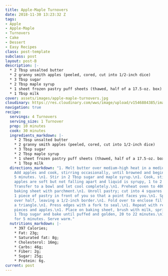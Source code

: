 ```yaml
---
title: Apple-Maple Turnovers
date: 2018-11-30 13:23:32 Z
tags:
- Apple
- Apple-Maple
- Turnovers
- Cake
- Dessert
- Easy Recipes
class: post-template
subclass: post
layout: post-B
description: |-
  * 2 Tbsp unsalted butter
  * 2 granny smith apples (peeled, cored, cut into 1/2-inch dice)
  * 3 Tbsp sugar
  * 2 Tbsp maple syrup
  * 1 sheet frozen pastry puff sheets (thawed, half of a 17.5-oz. box)
  * 1 Tbsp milk
cover: assets/images/apple-maple-turnovers.jpg
cloudinary: https://res.cloudinary.com/wws/image/upload/v1546884385/images/apple-maple-turnovers.jpg
navigation: true
recipe:
  servings: 4 Turnovers
  serving_size: 1 Turnover
  prep: 10 minutes
  cook: 30 minutes
  ingredients_markdown: |-
    * 2 Tbsp unsalted butter
    * 2 granny smith apples (peeled, cored, cut into 1/2-inch dice)
    * 3 Tbsp sugar
    * 2 Tbsp maple syrup
    * 1 sheet frozen pastry puff sheets (thawed, half of a 17.5-oz. box)
    * 1 Tbsp milk
  directions_markdown: "1. Melt butter over medium-high heat in a medium skillet.\n1.
    Add apples and cook, stirring occasionally, until browned and beginning to soften,
    5 minutes. \n1. Stir in 2 Tbsp sugar and maple syrup.\n1. Cook, stirring, until
    apples are soft but not falling apart and liquid is syrupy, 1 to 2 minutes.\n1.
    Transfer to a bowl and let cool completely.\n1. Preheat oven to 400ºF. Line a
    baking sheet with parchment.\n1. Unroll pastry; cut into 4 squares.\n1. Place
    1 piece of pastry in front of you so that a point faces you.\n1. Spoon apple mixture
    over half, leaving a 1/2-inch border.\n1. Fold over to enclose filling, forming
    a triangle.\n1. Press edges with a fork to seal.\n1. Repeat with remaining pastry
    pieces and apples.\n1. Place on baking sheet, brush with milk, sprinkle with remaining
    1 Tbsp sugar and bake until puffed and golden, 20 to 22 minutes.\n1. Let stand
    for 5 minutes. Serve warm."
  nutritions_markdown: |-
    * 397 Calories;
    * Fat: 23g;
    * Saturated fat: 8g;
    * Cholesterol: 16mg;
    * Carbs: 46g;
    * Fiber: 2g;
    * Sugar: 25g;
    * Protein: 6g.
current: post
---
```


